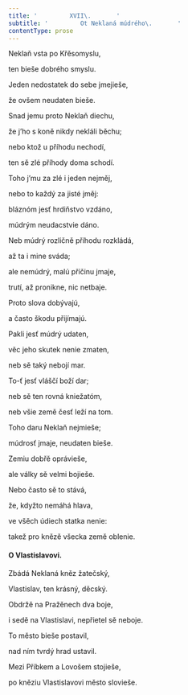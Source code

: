 ```yaml
---
title: '         XVII\.       '
subtitle: '         Ot Neklaná múdrého\.       '
contentType: prose
---
```


<section>

Neklaň vsta po Křěsomyslu,

ten bieše dobrého smyslu.

Jeden nedostatek do sebe jmejieše,

že ovšem neudaten bieše.

Snad jemu proto Neklaň diechu,

že j’ho s koně nikdy nekláli běchu;

nebo ktož u příhodu nechodí,

ten sě zlé příhody doma schodí.

Toho j’mu za zlé i jeden nejměj,

nebo to každý za jisté jměj:

bláznóm jesť hrdiňstvo vzdáno,

múdrým neudacstvie dáno.

Neb múdrý rozličně příhodu rozkládá,

až ta i mine sváda;

ale nemúdrý, malú příčinu jmaje,

trutí, až pronikne, nic netbaje.

Proto slova dobývajú,

a často škodu přijímajú.

Pakli jesť múdrý udaten,

věc jeho skutek nenie zmaten,

neb sě taký nebojí mar.

To-ť jesť vláščí boží dar;

neb sě ten rovná kniežatóm,

neb všie země česť leží na tom.

Toho daru Neklaň nejmieše;

múdrosť jmaje, neudaten bieše.

Zemiu dobřě oprávieše,

ale války sě velmi bojieše.

Nebo často sě to stává,

že, kdyžto nemáhá hlava,

ve všěch údiech statka nenie:

takež pro knězě všecka země oblenie.

#### O Vlastislavovi.

Zbádá Neklaná kněz žatečský,

Vlastislav, ten krásný, děcský.

Obdržě na Pražěnech dva boje,

i sedě na Vlastislavi, nepřietel sě neboje.

To město bieše postavil,

nad ním tvrdý hrad ustavil.

Mezi Příbkem a Lovošem stojieše,

po kněziu Vlastislavovi město slovieše.

</section>
